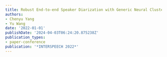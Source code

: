 ```yaml
---
title: Robust End-to-end Speaker Diarization with Generic Neural Clustering
authors:
- Chenyu Yang
- Yu Wang
date: '2022-01-01'
publishDate: '2024-04-03T06:24:20.875238Z'
publication_types:
- paper-conference
publication: '*INTERSPEECH 2022*'
---
```

